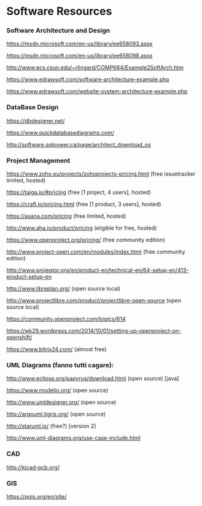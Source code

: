 # Software Resources

### Software Architecture and Design

https://msdn.microsoft.com/en-us/library/ee658093.aspx

https://msdn.microsoft.com/en-us/library/ee658098.aspx

http://www.ecs.csun.edu/~rlingard/COMP684/Example2SoftArch.htm

https://www.edrawsoft.com/software-architecture-example.php

https://www.edrawsoft.com/website-system-architecture-example.php

### DataBase Design

https://dbdesigner.net/

https://www.quickdatabasediagrams.com/

http://software.sqlpower.ca/page/architect_download_os

### Project Management

https://www.zoho.eu/projects/zohoprojects-pricing.html (free issuetracker limited, hosted)

https://taiga.io/#pricing (free [1 project, 4 users], hosted)

https://craft.io/pricing.html (free [1 product, 3 users], hosted)

https://asana.com/pricing (free limited, hosted)

http://www.aha.io/product/pricing (eligible for free, hosted)

https://www.openproject.org/pricing/ (free community edition)

http://www.project-open.com/en/modules/index.html (free community edition)

http://www.projeqtor.org/en/product-en/technical-en/64-setup-en/413-product-setup-en

http://www.libreplan.org/ (open source local)

http://www.projectlibre.com/product/projectlibre-open-source (open source local)

https://community.openproject.com/topics/614

https://wk29.wordpress.com/2014/10/01/setting-up-openproject-on-openshift/

https://www.bitrix24.com/ (almost free)

### UML Diagrams (fanno tutti cagare):

http://www.eclipse.org/papyrus/download.html (open source) [java]

https://www.modelio.org/ (open source)

http://www.umldesigner.org/ (open source)

http://argouml.tigris.org/ (open source)

http://staruml.io/ (free?) [version 2]

http://www.uml-diagrams.org/use-case-include.html

### CAD

http://kicad-pcb.org/

### GIS

https://qgis.org/en/site/